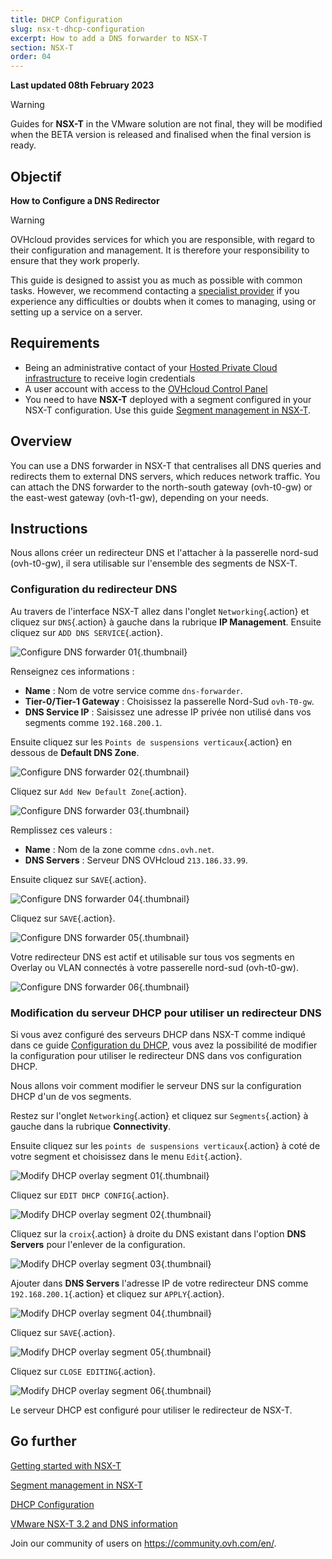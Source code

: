 ```yaml
---
title: DHCP Configuration
slug: nsx-t-dhcp-configuration
excerpt: How to add a DNS forwarder to NSX-T
section: NSX-T
order: 04
---
```


**Last updated 08th February 2023**

> [!warning]
> Guides for **NSX-T** in the VMware solution are not final, they will be modified when the BETA version is released and finalised when the final version is ready.
>


## Objectif

**How to Configure a DNS Redirector**

> [!warning]
> OVHcloud provides services for which you are responsible, with regard to their configuration and management. It is therefore your responsibility to ensure that they work properly.
>
> This guide is designed to assist you as much as possible with common tasks. However, we recommend contacting a [specialist provider](https://partner.ovhcloud.com/en-gb/) if you experience any difficulties or doubts when it comes to managing, using or setting up a service on a server.
>



## Requirements

- Being an administrative contact of your [Hosted Private Cloud infrastructure](https://www.ovhcloud.com/en-gb/enterprise/products/hosted-private-cloud/) to receive login credentials
- A user account with access to the [OVHcloud Control Panel](https://www.ovh.com/auth/?action=gotomanager&from=https://www.ovh.co.uk/&ovhSubsidiary=GB)
- You need to have **NSX-T** deployed with a segment configured in your NSX-T configuration. Use this guide [Segment management in NSX-T](https://docs.ovh.com/en/us/private-cloud/nsx-t-segment-management).

## Overview

You can use a DNS forwarder in NSX-T that centralises all DNS queries and redirects them to external DNS servers, which reduces network traffic. You can attach the DNS forwarder to the north-south gateway (ovh-t0-gw) or the east-west gateway (ovh-t1-gw), depending on your needs.

## Instructions

Nous allons créer un redirecteur DNS et l'attacher à la passerelle nord-sud (ovh-t0-gw), il sera utilisable sur l'ensemble des segments de NSX-T.

### Configuration du redirecteur DNS

Au travers de l'interface NSX-T allez dans l'onglet `Networking`{.action} et cliquez sur `DNS`{.action} à gauche dans la rubrique **IP Management**. Ensuite cliquez sur `ADD DNS SERVICE`{.action}.

![Configure DNS forwarder 01](images/01-configure-dns-forwarder01.png){.thumbnail}

Renseignez ces informations :

* **Name** : Nom de votre service comme `dns-forwarder`.
* **Tier-0/Tier-1 Gateway** : Choisissez la passerelle Nord-Sud `ovh-T0-gw`.
* **DNS Service IP** : Saisissez une adresse IP privée non utilisé dans vos segments comme `192.168.200.1`.

Ensuite cliquez sur les `Points de suspensions verticaux`{.action} en dessous de **Default DNS Zone**.

![Configure DNS forwarder 02](images/01-configure-dns-forwarder02.png){.thumbnail}

Cliquez sur `Add New Default Zone`{.action}.

![Configure DNS forwarder 03](images/01-configure-dns-forwarder03.png){.thumbnail}

Remplissez ces valeurs :

* **Name** : Nom de la zone comme `cdns.ovh.net`.
* **DNS Servers** : Serveur DNS OVHcloud `213.186.33.99`.

Ensuite cliquez sur `SAVE`{.action}.

![Configure DNS forwarder 04](images/01-configure-dns-forwarder04.png){.thumbnail}

Cliquez sur `SAVE`{.action}.

![Configure DNS forwarder 05](images/01-configure-dns-forwarder05.png){.thumbnail}

Votre redirecteur DNS est actif et utilisable sur tous vos segments en Overlay ou VLAN connectés à votre passerelle nord-sud (ovh-t0-gw).

![Configure DNS forwarder 06](images/01-configure-dns-forwarder06.png){.thumbnail}

### Modification du serveur DHCP pour utiliser un redirecteur DNS

Si vous avez configuré des serveurs DHCP dans NSX-T comme indiqué dans ce guide [Configuration du DHCP](https://docs.ovh.com/fr/nsx-t-dhcp-configuration), vous avez la possibilité de modifier la configuration pour utiliser le redirecteur DNS dans vos configuration DHCP.

Nous allons voir comment modifier le serveur DNS sur la configuration DHCP d'un de vos segments.

Restez sur l'onglet `Networking`{.action} et cliquez sur `Segments`{.action} à gauche dans la rubrique **Connectivity**. 

Ensuite cliquez sur les `points de suspensions verticaux`{.action} à coté de votre segment et choisissez dans le menu `Edit`{.action}.

![Modify DHCP overlay segment 01](images/02-modify-dhcp-overlay-segment01.png){.thumbnail}

Cliquez sur `EDIT DHCP CONFIG`{.action}.

![Modify DHCP overlay segment 02](images/02-modify-dhcp-overlay-segment02.png){.thumbnail}

Cliquez sur la `croix`{.action} à droite du DNS existant dans l'option **DNS Servers** pour l'enlever de la configuration.

![Modify DHCP overlay segment 03](images/02-modify-dhcp-overlay-segment03.png){.thumbnail}

Ajouter dans **DNS Servers** l'adresse IP de votre redirecteur DNS comme `192.168.200.1`{.action} et cliquez sur `APPLY`{.action}.

![Modify DHCP overlay segment 04](images/02-modify-dhcp-overlay-segment04.png){.thumbnail}

Cliquez sur `SAVE`{.action}.

![Modify DHCP overlay segment 05](images/02-modify-dhcp-overlay-segment05.png){.thumbnail}

Cliquez sur `CLOSE EDITING`{.action}.

![Modify DHCP overlay segment 06](images/02-modify-dhcp-overlay-segment06.png){.thumbnail}

Le serveur DHCP est configuré pour utiliser le redirecteur de NSX-T.


## Go further <a name="gofurther"></a>

[Getting started with NSX-T](https://docs.ovh.com/us/en/private-cloud/nsx-t-first-steps/)

[Segment management in NSX-T](https://docs.ovh.com/us/en/nsx-t-segment-management/)

[DHCP Configuration](https://docs.ovh.com/fr/nsx-t-dhcp-configuration)

[VMware NSX-T 3.2 and DNS information](https://docs.vmware.com/en/VMware-NSX-T-Data-Center/3.2/administration/GUID-A0172881-BB25-4992-A499-14F9BE3BE7F2.html)

Join our community of users on <https://community.ovh.com/en/>.

